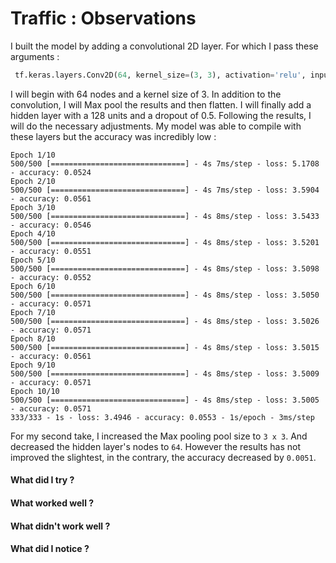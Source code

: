 # Traffic : Observations

I built the model by adding a convolutional 2D layer. For which I pass these arguments :
```py
 tf.keras.layers.Conv2D(64, kernel_size=(3, 3), activation='relu', input_shape=(IMG_WIDTH, IMG_HEIGHT, 3))
```
I will begin with 64 nodes and a kernel size of 3.
In addition to the convolution, I will Max pool the results and then flatten.
I will finally add a hidden layer with a 128 units and a dropout of 0.5. Following the results, I will do the necessary adjustments.
My model was able to compile with these layers but the accuracy was incredibly low :
```
Epoch 1/10
500/500 [==============================] - 4s 7ms/step - loss: 5.1708 - accuracy: 0.0524   
Epoch 2/10
500/500 [==============================] - 4s 7ms/step - loss: 3.5904 - accuracy: 0.0561
Epoch 3/10
500/500 [==============================] - 4s 8ms/step - loss: 3.5433 - accuracy: 0.0546
Epoch 4/10
500/500 [==============================] - 4s 8ms/step - loss: 3.5201 - accuracy: 0.0551
Epoch 5/10
500/500 [==============================] - 4s 8ms/step - loss: 3.5098 - accuracy: 0.0552
Epoch 6/10
500/500 [==============================] - 4s 8ms/step - loss: 3.5050 - accuracy: 0.0571
Epoch 7/10
500/500 [==============================] - 4s 8ms/step - loss: 3.5026 - accuracy: 0.0571
Epoch 8/10
500/500 [==============================] - 4s 8ms/step - loss: 3.5015 - accuracy: 0.0561
Epoch 9/10
500/500 [==============================] - 4s 8ms/step - loss: 3.5009 - accuracy: 0.0571
Epoch 10/10
500/500 [==============================] - 4s 8ms/step - loss: 3.5005 - accuracy: 0.0571
333/333 - 1s - loss: 3.4946 - accuracy: 0.0553 - 1s/epoch - 3ms/step
```

For my second take, I increased the Max pooling pool size to `3 x 3`. And decreased the hidden layer's nodes to `64`.
However the results has not improved the slightest, in the contrary, the accuracy decreased by `0.0051`.

#### What did I try ?

#### What worked well ?

#### What didn't work well ?

#### What did I notice ?
